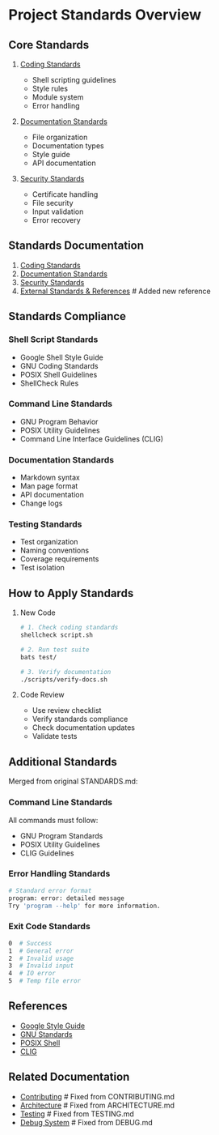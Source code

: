 # Project Standards Overview

## Core Standards

1. [Coding Standards](coding.md)
   - Shell scripting guidelines
   - Style rules
   - Module system
   - Error handling

2. [Documentation Standards](documentation.md)
   - File organization
   - Documentation types
   - Style guide
   - API documentation

3. [Security Standards](security.md)
   - Certificate handling
   - File security
   - Input validation
   - Error recovery

## Standards Documentation

1. [Coding Standards](coding.md)
2. [Documentation Standards](documentation.md)
3. [Security Standards](security.md)
4. [External Standards & References](references.md)  # Added new reference

## Standards Compliance

### Shell Script Standards

- Google Shell Style Guide
- GNU Coding Standards
- POSIX Shell Guidelines
- ShellCheck Rules

### Command Line Standards

- GNU Program Behavior
- POSIX Utility Guidelines
- Command Line Interface Guidelines (CLIG)

### Documentation Standards

- Markdown syntax
- Man page format
- API documentation
- Change logs

### Testing Standards

- Test organization
- Naming conventions
- Coverage requirements
- Test isolation

## How to Apply Standards

1. New Code

   ```bash
   # 1. Check coding standards
   shellcheck script.sh
   
   # 2. Run test suite
   bats test/
   
   # 3. Verify documentation
   ./scripts/verify-docs.sh
   ```

2. Code Review
   - Use review checklist
   - Verify standards compliance
   - Check documentation updates
   - Validate tests

## Additional Standards

Merged from original STANDARDS.md:

### Command Line Standards

All commands must follow:

- GNU Program Standards
- POSIX Utility Guidelines
- CLIG Guidelines

### Error Handling Standards

```bash
# Standard error format
program: error: detailed message
Try 'program --help' for more information.
```

### Exit Code Standards

```bash
0  # Success
1  # General error
2  # Invalid usage
3  # Invalid input
4  # IO error
5  # Temp file error
```

## References

- [Google Style Guide](https://google.github.io/styleguide/shellguide.html)
- [GNU Standards](https://www.gnu.org/prep/standards/)
- [POSIX Shell](https://pubs.opengroup.org/onlinepubs/9699919799/utilities/V3_chap02.html)
- [CLIG](https://clig.dev/)

## Related Documentation

- [Contributing](../dev/contributing.md)     # Fixed from CONTRIBUTING.md
- [Architecture](../dev/architecture.md)     # Fixed from ARCHITECTURE.md
- [Testing](../testing/README.md)           # Fixed from TESTING.md
- [Debug System](../tech/debug.md)          # Fixed from DEBUG.md
